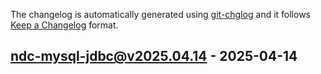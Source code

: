 The changelog is automatically generated using [git-chglog](https://github.com/git-chglog/git-chglog) and it follows [Keep a Changelog](https://keepachangelog.com) format.


<a name="ndc-mysql-jdbc@v2025.04.14"></a>
## ndc-mysql-jdbc@v2025.04.14 - 2025-04-14
